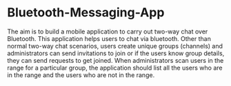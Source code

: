 # Bluetooth-Messaging-App
The aim is to build a mobile application to carry out two-way chat over Bluetooth. This application helps users to chat via bluetooth. Other than normal two-way chat scenarios, users create unique groups (channels) and administrators can send invitations to join or if the users know group details, they can send requests to get joined. When administrators scan users in the range for a particular group, the application should list all the users who are in the range and the users who are not in the range. 
